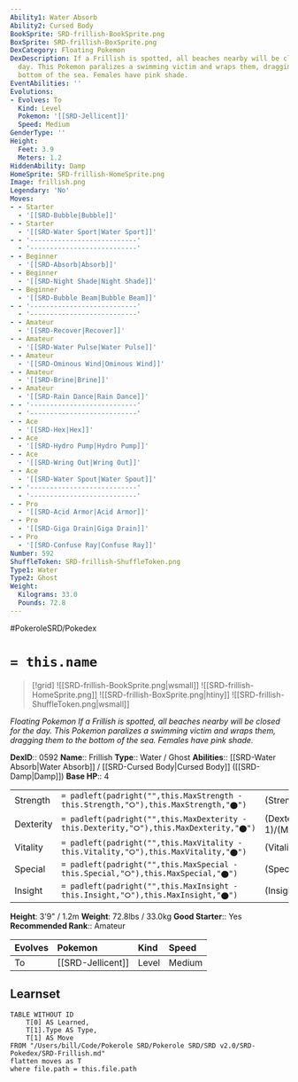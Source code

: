 ```yaml
---
Ability1: Water Absorb
Ability2: Cursed Body
BookSprite: SRD-frillish-BookSprite.png
BoxSprite: SRD-frillish-BoxSprite.png
DexCategory: Floating Pokemon
DexDescription: If a Frillish is spotted, all beaches nearby will be closed for the
  day. This Pokemon paralizes a swimming victim and wraps them, dragging them to the
  bottom of the sea. Females have pink shade.
EventAbilities: ''
Evolutions:
- Evolves: To
  Kind: Level
  Pokemon: '[[SRD-Jellicent]]'
  Speed: Medium
GenderType: ''
Height:
  Feet: 3.9
  Meters: 1.2
HiddenAbility: Damp
HomeSprite: SRD-frillish-HomeSprite.png
Image: frillish.png
Legendary: 'No'
Moves:
- - Starter
  - '[[SRD-Bubble|Bubble]]'
- - Starter
  - '[[SRD-Water Sport|Water Sport]]'
- - '---------------------------'
  - '---------------------------'
- - Beginner
  - '[[SRD-Absorb|Absorb]]'
- - Beginner
  - '[[SRD-Night Shade|Night Shade]]'
- - Beginner
  - '[[SRD-Bubble Beam|Bubble Beam]]'
- - '---------------------------'
  - '---------------------------'
- - Amateur
  - '[[SRD-Recover|Recover]]'
- - Amateur
  - '[[SRD-Water Pulse|Water Pulse]]'
- - Amateur
  - '[[SRD-Ominous Wind|Ominous Wind]]'
- - Amateur
  - '[[SRD-Brine|Brine]]'
- - Amateur
  - '[[SRD-Rain Dance|Rain Dance]]'
- - '---------------------------'
  - '---------------------------'
- - Ace
  - '[[SRD-Hex|Hex]]'
- - Ace
  - '[[SRD-Hydro Pump|Hydro Pump]]'
- - Ace
  - '[[SRD-Wring Out|Wring Out]]'
- - Ace
  - '[[SRD-Water Spout|Water Spout]]'
- - '---------------------------'
  - '---------------------------'
- - Pro
  - '[[SRD-Acid Armor|Acid Armor]]'
- - Pro
  - '[[SRD-Giga Drain|Giga Drain]]'
- - Pro
  - '[[SRD-Confuse Ray|Confuse Ray]]'
Number: 592
ShuffleToken: SRD-frillish-ShuffleToken.png
Type1: Water
Type2: Ghost
Weight:
  Kilograms: 33.0
  Pounds: 72.8
---
```


#PokeroleSRD/Pokedex

# `= this.name`

> [!grid]
> ![[SRD-frillish-BookSprite.png|wsmall]]
> ![[SRD-frillish-HomeSprite.png]]
> ![[SRD-frillish-BoxSprite.png|htiny]]
> ![[SRD-frillish-ShuffleToken.png|wsmall]]


*Floating Pokemon*
*If a Frillish is spotted, all beaches nearby will be closed for the day. This Pokemon paralizes a swimming victim and wraps them, dragging them to the bottom of the sea. Females have pink shade.*

**DexID**:: 0592
**Name**:: Frillish
**Type**:: Water / Ghost
**Abilities**:: [[SRD-Water Absorb|Water Absorb]] / [[SRD-Cursed Body|Cursed Body]] ([[SRD-Damp|Damp]])
**Base HP**:: 4

|           |                                                                                        |                                          |
| --------- | -------------------------------------------------------------------------------------- | ---------------------------------------- |
| Strength  | `= padleft(padright("",this.MaxStrength - this.Strength,"⭘"),this.MaxStrength,"⬤")`    | (Strength::1)/(MaxStrength::3)   |
| Dexterity | `= padleft(padright("",this.MaxDexterity - this.Dexterity,"⭘"),this.MaxDexterity,"⬤")` | (Dexterity:: 1)/(MaxDexterity::3) |
| Vitality  | `= padleft(padright("",this.MaxVitality - this.Vitality,"⭘"),this.MaxVitality,"⬤")`    | (Vitality::2)/(MaxVitality::4)   |
| Special   | `= padleft(padright("",this.MaxSpecial - this.Special,"⭘"),this.MaxSpecial,"⬤")`       | (Special::2)/(MaxSpecial::4)     |
| Insight   | `= padleft(padright("",this.MaxInsight - this.Insight,"⭘"),this.MaxInsight,"⬤")`       | (Insight::2)/(MaxInsight::5)     |

**Height**: 3'9" / 1.2m
**Weight**: 72.8lbs / 33.0kg
**Good Starter**:: Yes
**Recommended Rank**:: Amateur

| Evolves   | Pokemon           | Kind   | Speed   |
|:----------|:------------------|:-------|:--------|
| To        | [[SRD-Jellicent]] | Level  | Medium  |

## Learnset

```dataview
TABLE WITHOUT ID
    T[0] AS Learned,
    T[1].Type AS Type,
    T[1] AS Move
FROM "/Users/bill/Code/Pokerole SRD/Pokerole SRD/SRD v2.0/SRD-Pokedex/SRD-Frillish.md"
flatten moves as T
where file.path = this.file.path
```

